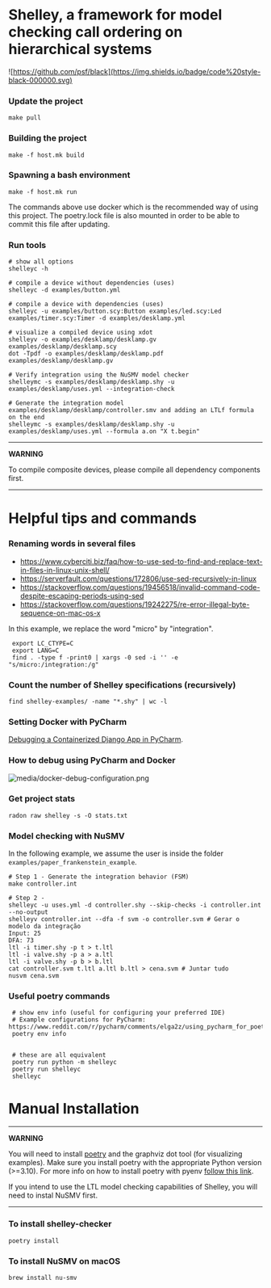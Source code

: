 # Shelley, a framework for model checking call ordering on hierarchical systems

![https://github.com/psf/black](https://img.shields.io/badge/code%20style-black-000000.svg)

### Update the project

`make pull`

### Building the project

`make -f host.mk build`

### Spawning a bash environment

`make -f host.mk run`

The commands above use docker which is the recommended way of using this project. 
The poetry.lock file is also mounted in order to be able to commit this file after updating.


### Run tools

```shell
# show all options
shelleyc -h

# compile a device without dependencies (uses)
shelleyc -d examples/button.yml

# compile a device with dependencies (uses)
shelleyc -u examples/button.scy:Button examples/led.scy:Led examples/timer.scy:Timer -d examples/desklamp.yml

# visualize a compiled device using xdot
shelleyv -o examples/desklamp/desklamp.gv examples/desklamp/desklamp.scy
dot -Tpdf -o examples/desklamp/desklamp.pdf examples/desklamp/desklamp.gv

# Verify integration using the NuSMV model checker
shelleymc -s examples/desklamp/desklamp.shy -u examples/desklamp/uses.yml --integration-check

# Generate the integration model examples/desklamp/desklamp/controller.smv and adding an LTLf formula on the end
shelleymc -s examples/desklamp/desklamp.shy -u examples/desklamp/uses.yml --formula a.on "X t.begin"
```

---
**WARNING**

To compile composite devices, please compile all dependency components first.

---

# Helpful tips and commands

### Renaming words in several files

* https://www.cyberciti.biz/faq/how-to-use-sed-to-find-and-replace-text-in-files-in-linux-unix-shell/
* https://serverfault.com/questions/172806/use-sed-recursively-in-linux
* https://stackoverflow.com/questions/19456518/invalid-command-code-despite-escaping-periods-using-sed
* https://stackoverflow.com/questions/19242275/re-error-illegal-byte-sequence-on-mac-os-x

In this example, we replace the word "micro" by "integration".

```shell
 export LC_CTYPE=C
 export LANG=C
 find . -type f -print0 | xargs -0 sed -i '' -e "s/micro:/integration:/g"
```

### Count the number of Shelley specifications (recursively)


`find shelley-examples/ -name "*.shy" | wc -l`
   
   

### Setting Docker with PyCharm

[Debugging a Containerized Django App in PyCharm](https://testdriven.io/blog/django-debugging-pycharm).


### How to debug using PyCharm and Docker


![media/docker-debug-configuration.png](media/docker-debug-configuration.png)

### Get project stats

`radon raw shelley -s -O stats.txt`

### Model checking with NuSMV


In the following example, we assume the user is inside the folder `examples/paper_frankenstein_example`.

```shell
# Step 1 - Generate the integration behavior (FSM)
make controller.int

# Step 2 -
shelleyc -u uses.yml -d controller.shy --skip-checks -i controller.int --no-output
shelleyv controller.int --dfa -f svm -o controller.svm # Gerar o modelo da integração
Input: 25
DFA: 73
ltl -i timer.shy -p t > t.ltl
ltl -i valve.shy -p a > a.ltl
ltl -i valve.shy -p b > b.ltl
cat controller.svm t.ltl a.ltl b.ltl > cena.svm # Juntar tudo
nusvm cena.svm
```


### Useful poetry commands

````shell
 # show env info (useful for configuring your preferred IDE)
 # Example configurations for PyCharm: https://www.reddit.com/r/pycharm/comments/elga2z/using_pycharm_for_poetrybased_projects/
 poetry env info


 # these are all equivalent
 poetry run python -m shelleyc
 poetry run shelleyc
 shelleyc
```` 

# Manual Installation

---
**WARNING**

You will need to install [poetry](https://python-poetry.org/docs/#installation) and the graphviz dot tool (for 
visualizing examples). Make sure you install poetry with the appropriate Python version (>=3.10). For more info on 
how to install poetry with pyenv [follow this link](https://python-poetry.org/docs/managing-environments/).

If you intend to use the LTL model checking capabilities of Shelley, you will need to instal NuSMV first.

---

### To install shelley-checker

`poetry install`

### To install NuSMV on macOS

`brew install nu-smv`
